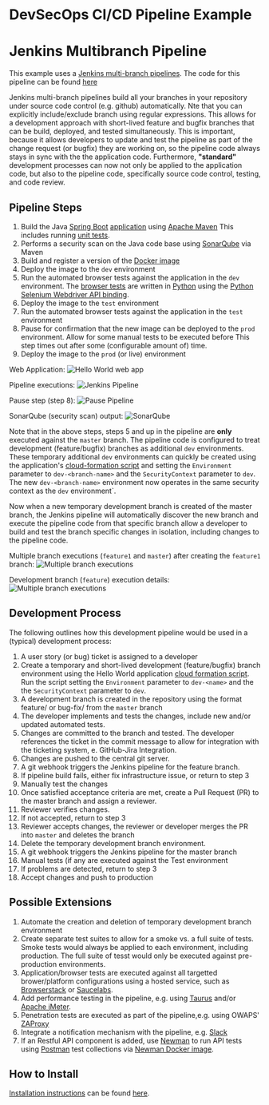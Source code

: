 # DevSecOps CI/CD Pipeline Example

# Jenkins Multibranch Pipeline

This example uses a [Jenkins multi-branch pipelines].
The code for this pipeline can be found [here](./Jenkinsfile)

Jenkins multi-branch pipelines build all your branches in your repository under source code
control (e.g. github) automatically. Nte that you can explicitly include/exclude branch using
regular expressions.
This allows for a development approach with short-lived feature and bugfix 
branches that can be build, deployed, and tested simultaneously.
This is important, because it  allows developers to update and test the pipeline as part of 
the change request (or bugfix) they are working on,
so the pipeline code always stays in sync with the the application code.
Furthermore, __"standard"__ development processes can now not only be applied to the
application code, but also to the pipeline code, specifically source code control, testing, 
and code review.

## Pipeline Steps

1. Build the Java [Spring Boot] [application](./webapp/src/main) using [Apache Maven]
   This includes running [unit tests](./webapp/src/test//java).
2. Performs a security scan on the Java code base using [SonarQube] via Maven
3. Build and register a version of the [Docker image](./Dockerfile)
4. Deploy the image to the `dev` environment
5. Run the automated browser tests against the application in the `dev` environment.
   The [browser tests](./webapp/src/test/python/helloworld) are written in
   [Python](./webapp/src/test/python) using the [Python Selenium Webdriver API binding].
6. Deploy the image to the `test` environment
7. Run the automated browser tests against the application in the `test` environment
8. Pause for confirmation that the new image can be deployed to the `prod` environment.
   Allow for some manual tests to be executed before 
   This step times out after some (configurable amount of) time.
9. Deploy the image to the `prod` (or live) environment

Web Application:
  ![Hello World web app](./doc/images/hello-world-webapp.png)

Pipeline executions:
   ![Jenkins Pipeline](./doc/images/Jenkins-hello-world-master.png)

Pause step (step 8):
   ![Pause Pipeline](./doc/images/Jenkins-hello-world-master-pause.png)

SonarQube (security scan) output:
   ![SonarQube](./doc/images/SonarQube-Example.png)

Note that in the above steps, steps 5 and up in the pipeline are __only__ 
executed against the `master` branch.
The pipeline code is configured to treat development (feature/bugfix) branches as
additional `dev` environments.
These temporary additional `dev` environments can quickly be created using the application's
[cloud-formation script](./cloud-formation/helloworld/app/main.yml) and
setting the `Environment` parameter to `dev-<branch-name>` and the `SecurityContext` parameter
to `dev`.
The new `dev-<branch-name>` environment now operates in the same security context as the `dev`
environment`.

Now when a new temporary development branch is created of the master branch,
the Jenkins pipeline will automatically discover the new branch and
execute the pipeline code from that specific branch allow a developer to build and test
the branch specific changes in isolation, including changes to the pipeline code.

Multiple branch executions (`feature1` and `master`) after creating the `feature1` branch:
![Multiple branch executions](./doc/images/Jenkins-hello-world-multiple-branches.png)

Development branch (`feature`) execution details:
![Multiple branch executions](./doc/images/Jenkins-hello-world-development-branch-execution.png)



## Development Process

The following outlines how this development pipeline would be used in a (typical) development
process:
1.  A user story (or bug) ticket is assigned to a developer
2.  Create a temporary and short-lived development (feature/bugfix) branch environment
    using the Hello World application
    [cloud formation script](../cloud-formation/helloworld/app/main.yml).
    Run the script setting the `Environment` parameter to `dev-<name>` and the 
    the `SecurityContext` parameter to `dev`.
3.  A development branch is created in the repository using the format feature/<name> or 
    bug-fix/<name> from the `master` branch
4.  The developer implements and tests the changes, include new and/or updated automated tests.
5.  Changes are committed to the branch and tested.
    The developer references the ticket in the commit message to allow for integration
    with the ticketing system, e. GitHub-Jira Integration.
6.  Changes are pushed to the central git server.
7.  A git webhook triggers the Jenkins pipeline for the feature branch.
8.  If pipeline build fails, either fix infrastructure issue, or return to step 3
9.  Manually test the changes
10. Once satisfied acceptance criteria are met, create a Pull Request (PR) to the master branch 
    and assign a reviewer.
11. Reviewer verifies changes.
12. If not accepted, return to step 3
13. Reviewer accepts changes, the reviewer or developer merges the PR into `master` and 
    deletes the branch
14. Delete the temporary development branch environment.
15. A git webhook triggers the Jenkins pipeline for the master branch
16. Manual tests (if any are executed against the Test environment
17. If problems are detected, return to step 3
18. Accept changes and push to production


## Possible Extensions

1. Automate the creation and deletion of temporary development branch environment
1. Create separate test suites to allow for a smoke vs. a full suite of tests.
   Smoke tests would always be applied to each environment, including production.
   The full suite of tesst would only be executed against pre-production environments.
2. Application/browser tests are executed against all targetted brower/platform configurations
   using a hosted service, such as [Browserstack] or [Saucelabs].
3. Add performance testing in the pipeline, e.g. using [Taurus] and/or [Apache jMeter].
4. Penetration tests are executed as part of the pipeline,e.g. using OWAPS' [ZAProxy]
5. Integrate a notification mechanism with the pipeline, e.g. [Slack](./doc/slack-integration.md)
6. If an Restful API component is added, use [Newman] to run API tests using [Postman] 
   test collections via [Newman Docker image].


## How to Install
[Installation instructions](./doc/Install.md) can be found [here]((./doc/Install.md)).



[Jenkins multi-branch pipelines]: https://jenkins.io/blog/2015/12/03/pipeline-as-code-with-multibranch-workflows-in-jenkins/
[ZAProxy]: https://github.com/zaproxy/zaproxy
[Taurus]: https://gettaurus.org/
[Apache jMeter]: http://jmeter.apache.org/
[Browserstack]: https://www.browserstack.com/
[Postman]: https://www.getpostman.com/docs/postman/scripts/test_scripts
[Newman]: https://github.com/postmanlabs/newman
[Newman Docker image]: https://hub.docker.com/r/postman/newman_ubuntu1404/
[Spring Boot]: https://projects.spring.io/spring-boot/
[Python Selenium Webdriver API binding]: http://selenium-python.readthedocs.io/api.html
[Apache Maven]: https://maven.apache.org/
[SonarQube]: https://www.sonarqube.org/
[GitHub-Jira Integration]: https://confluence.atlassian.com/adminjiracloud/connect-jira-cloud-to-github-814188429.html
[Saucelabs]: https://saucelabs.com/
